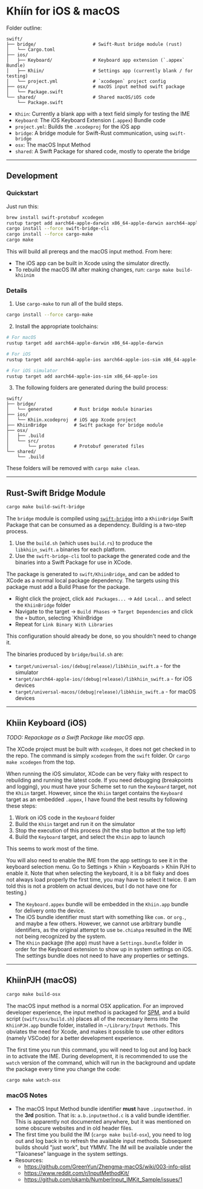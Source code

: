 # Khíín for iOS & macOS

Folder outline:

```
swift/
├── bridge/                     # Swift-Rust bridge module (rust)
│   └── Cargo.toml
├── ios/
│   ├── Keyboard/               # Keyboard app extension (`.appex` Bundle)
│   ├── Khiin/                  # Settings app (currently blank / for testing)
│   └── project.yml             # `xcodegen` project config
├── osx/                        # macOS input method swift package
│   └── Package.swift
└── shared/                     # Shared macOS/iOS code
    └── Package.swift
```

- `Khiin`: Currently a blank app with a text field simply for testing the IME
- `Keyboard`: The iOS Keyboard Extension (`.appex`) Bundle code
- `project.yml`: Builds the `.xcodeproj` for the iOS app
- `bridge`: A bridge module for Swift-Rust communication, using `swift-bridge`
- `osx`: The macOS Input Method
- `shared`: A Swift Package for shared code, mostly to operate the bridge

---

## Development

### Quickstart

Just run this:

```bash
brew install swift-protobuf xcodegen
rustup target add aarch64-apple-darwin x86_64-apple-darwin aarch64-apple-ios aarch64-apple-ios-sim x86_64-apple-ios aarch64-apple-ios-sim x86_64-apple-ios
cargo install --force swift-bridge-cli
cargo install --force cargo-make
cargo make
```

This will build all prereqs and the macOS input method. From here:

- The iOS app can be built in Xcode using the simulator directly.
- To rebuild the macOS IM after making changes, run: `cargo make build-khiinim`

### Details

1. Use `cargo-make` to run all of the build steps.

```bash
cargo install --force cargo-make
```

2. Install the appropriate toolchains:

```bash
# For macOS
rustup target add aarch64-apple-darwin x86_64-apple-darwin

# For iOS
rustup target add aarch64-apple-ios aarch64-apple-ios-sim x86_64-apple-ios

# For iOS simulator
rustup target add aarch64-apple-ios-sim x86_64-apple-ios
```

3. The following folders are generated during the build process:

```
swift/
├── bridge/
│   └── generated        # Rust bridge module binaries
├── ios/
│   └── Khiin.xcodeproj  # iOS app Xcode project
├── KhiinBridge          # Swift package for bridge module
├── osx/
│   ├── .build
│   └── src/
│       └── protos       # Protobuf generated files
└── shared/
    └── .build
```

These folders will be removed with `cargo make clean`.

---

## Rust-Swift Bridge Module

```bash
cargo make build-swift-bridge
```

The `bridge` module is compiled using
[`swift-bridge`](https://github.com/chinedufn/swift-bridge) into a `KhiinBridge`
Swift Package that can be consumed as a dependency. Building is a two-step
process.

1. Use the `build.sh` (which uses `build.rs`) to produce the `libkhiin_swift.a`
   binaries for each platform.
2. Use the `swift-bridge-cli` tool to package the generated code and the
   binaries into a Swift Package for use in XCode.

The package is generated to `swift/KhiinBridge`, and can be added to XCode as a
normal local package dependency. The targets using this package must add a Build
Phase for the package.

- Right click the project, click `Add Packages...` -> `Add Local..` and select
  the `KhiinBridge` folder
- Navigate to the target -> `Build Phases` -> `Target Dependencies` and click
  the `+` button, selecting `KhiinBridge
- Repeat for `Link Binary With Libraries`

This configuration should already be done, so you shouldn't need to change it.

The binaries produced by `bridge/build.sh` are:

- `target/universal-ios/(debug|release)/libkhiin_swift.a` - for the simulator
- `target/aarch64-apple-ios/(debug|release)/libkhiin_swift.a` - for iOS devices
- `target/universal-macos/(debug|release)/libkhiin_swift.a` - for macOS devices

---

## Khiin Keyboard (iOS)

_TODO: Repackage as a Swift Package like macOS app._

The XCode project must be built with `xcodegen`, it does not get checked in to
the repo. The command is simply `xcodegen` from the `swift` folder. Or `cargo
make xcodegen` from the top.

When running the iOS simulator, XCode can be very flaky with respect to
rebuilding and running the latest code. If you need debugging (breakpoints and
logging), you must have your Scheme set to run the `Keyboard` target, not the
`Khiin` target. However, since the `Khiin` target contains the `Keyboard` target
as an embedded `.appex`, I have found the best results by following these steps:

1. Work on iOS code in the `Keyboard` folder
2. Build the `Khiin` target and run it on the simulator
3. Stop the execution of this process (hit the stop button at the top left)
4. Build the `Keyboard` target, and select the `Khiin` app to launch

This seems to work most of the time.

You will also need to enable the IME from the app settings to see it in the
keyboard selection menu. Go to Settings > Khiin > Keyboards > Khiin PJH to
enable it. Note that when selecting the keyboard, it is a bit flaky and does not
always load properly the first time, you may have to select it twice. (I am told
this is not a problem on actual devices, but I do not have one for testing.)

- The `Keyboard.appex` bundle will be embedded in the `Khiin.app` bundle for
  delivery onto the device.
- The iOS bundle identifier must start with something like `com.` or `org.`, and
  maybe a few others. However, we cannot use arbitrary bundle identifiers, as
  the original attempt to use `be.chiahpa` resulted in the IME not being
  recognized by the system.
- The `Khiin` package (the app) must have a `Settings.bundle` folder in order
  for the Keyboard extension to show up in system settings on iOS. The settings
  bundle does not need to have any properties or settings.

---

## KhiinPJH (macOS)

```bash
cargo make build-osx
```

The macOS input method is a normal OSX application. For an improved developer
experience, the input method is packaged for
[SPM](https://docs.swift.org/package-manager/PackageDescription/PackageDescription.html),
and a build script (`swift/osx/build.sh`) places all of the necessary items into
the `KhiinPJH.app` bundle folder, installed in `~/Library/Input Methods`. This
obviates the need for Xcode, and makes it possible to use other editors (namely
VSCode) for a better development experience.

The first time you run this command, you will need to log out and log back in to
activate the IME. During development, it is recommended to use the `watch`
version of the command, which will run in the background and update the package
every time you change the code:

```bash
cargo make watch-osx
```

### macOS Notes

- The macOS Input Method bundle identifier **must** have `.inputmethod.` in the
  **3rd** position. That is: `a.b.inputmethod.c` is a valid bundle identifier.
  This is apparently not documented anywhere, but it was mentioned on some
  obscure websites and in old header files.
- The first time you build the IM (`cargo make build-osx`), you need to log out
  and log back in to refresh the available input methods. Subsequent builds
  should "just work", but YMMV. The IM will be available under the "Taioanese"
  language in the system settings.
- Resources:
  - https://github.com/GreenYun/Zhengma-macOS/wiki/003-info-plist
  - https://www.reddit.com/r/InputMethodKit/
  - https://github.com/pkamb/NumberInput_IMKit_Sample/issues/1
